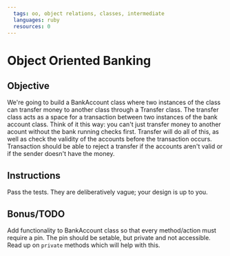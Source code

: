 ```yaml
---
  tags: oo, object relations, classes, intermediate
  languages: ruby
  resources: 0
---
```


# Object Oriented Banking

## Objective

We're going to build a BankAccount class where two instances of the class can transfer money to another class through a Transfer class. The transfer class acts as a space for a transaction between two instances of the bank account class. Think of it this way: you can't just transfer money to another acount without the bank running checks first. Transfer will do all of this, as well as check the validity of the accounts before the transaction occurs. Transaction should be able to reject a transfer if the accounts aren't valid or if the sender doesn't have the money.

## Instructions

Pass the tests. They are deliberatively vague; your design is up to you.

## Bonus/TODO

Add functionality to BankAccount class so that every method/action must require a pin. The pin should be setable, but private and not accessible. Read up on `private` methods which will help with this.